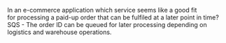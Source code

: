 In an e-commerce application which service seems like a good fit for processing a paid-up order that can be fulfiled at a later point in time?
SQS - The order ID can be queued for later processing depending on logistics and warehouse operations.


